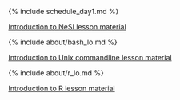 
{% include schedule_day1.md %}

[Introduction to NeSI lesson material](lessons/day1/intro_nesi.html)

{% include about/bash_lo.md %}

[Introduction to Unix commandline lesson material](lessons/day1/intro_bash.html)

{% include about/r_lo.md %}

[Introduction to R lesson material](lessons/day1/intro_r.html)

